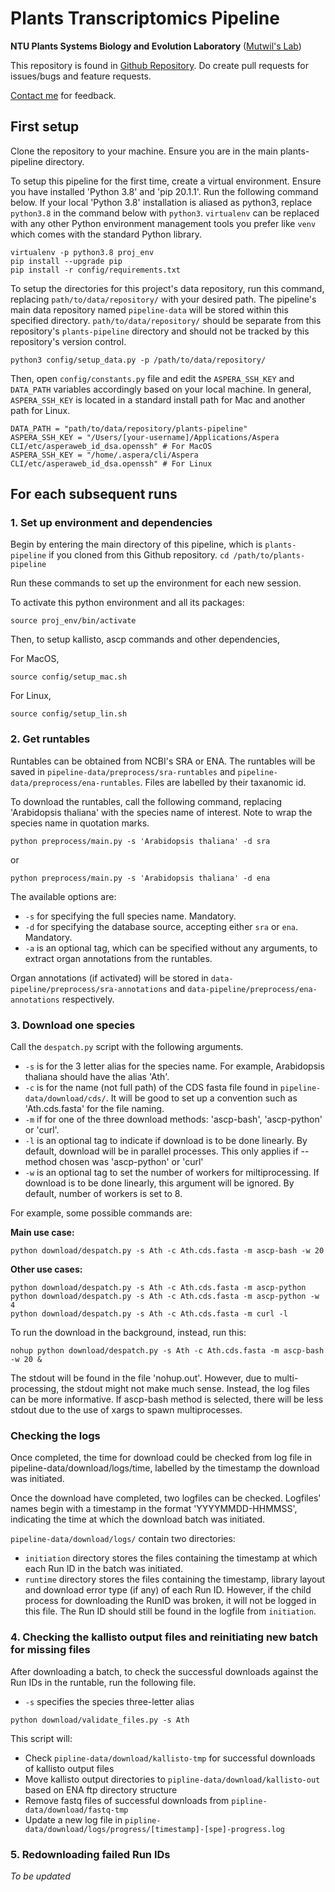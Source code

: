 # Plants Transcriptomics Pipeline

**NTU Plants Systems Biology and Evolution Laboratory** ([Mutwil's Lab](https://www.plant.tools))

This repository is found in [Github Repository](https://github.com/wirriamm/plants-pipeline). Do create pull requests for issues/bugs and feature requests.

[Contact me](mailto:will0046@e.ntu.edu.sg) for feedback.

## First setup

Clone the repository to your machine. Ensure you are in the main plants-pipeline directory.

To setup this pipeline for the first time, create a virtual environment. Ensure you have installed 'Python 3.8' and 'pip 20.1.1'. Run the following command below. If your local 'Python 3.8' installation is aliased as python3, replace `python3.8` in the command below with `python3`. `virtualenv` can be replaced with any other Python environment management tools you prefer like `venv` which comes with the standard Python library.
```
virtualenv -p python3.8 proj_env
pip install --upgrade pip
pip install -r config/requirements.txt
```

To setup the directories for this project's data repository, run this command, replacing `path/to/data/repository/` with your desired path. The pipeline's main data repository named `pipeline-data` will be stored within this specified directory. `path/to/data/repository/` should be separate from this repository's `plants-pipeline` directory and should not be tracked by this repository's version control.
```
python3 config/setup_data.py -p /path/to/data/repository/
```

Then, open `config/constants.py` file and edit the `ASPERA_SSH_KEY` and `DATA_PATH` variables accordingly based on your local machine. In general, `ASPERA_SSH_KEY` is located in a standard install path for Mac and another path for Linux.

```
DATA_PATH = "path/to/data/repository/plants-pipeline"
ASPERA_SSH_KEY = "/Users/[your-username]/Applications/Aspera CLI/etc/asperaweb_id_dsa.openssh" # For MacOS
ASPERA_SSH_KEY = "/home/.aspera/cli/Aspera CLI/etc/asperaweb_id_dsa.openssh" # For Linux
```

## For each subsequent runs

### 1. Set up environment and dependencies

Begin by entering the main directory of this pipeline, which is `plants-pipeline` if you cloned from this Github repository. 
```cd /path/to/plants-pipeline```

Run these commands to set up the environment for each new session.

To activate this python environment and all its packages:
```
source proj_env/bin/activate
```

Then, to setup kallisto, ascp commands and other dependencies,

For MacOS,
```
source config/setup_mac.sh
```
For Linux,
```
source config/setup_lin.sh
```

### 2. Get runtables

Runtables can be obtained from NCBI's SRA or ENA. The runtables will be saved in `pipeline-data/preprocess/sra-runtables` and `pipeline-data/preprocess/ena-runtables`. Files are labelled by their taxanomic id.

To download the runtables, call the following command, replacing 'Arabidopsis thaliana' with the species name of interest. Note to wrap the species name in quotation marks.

```
python preprocess/main.py -s 'Arabidopsis thaliana' -d sra
```
or
```
python preprocess/main.py -s 'Arabidopsis thaliana' -d ena
```

The available options are:
- `-s` for specifying the full species name. Mandatory.
- `-d` for specifying the database source, accepting either `sra` or `ena`. Mandatory.
- `-a` is an optional tag, which can be specified without any arguments, to extract organ annotations from the runtables.

Organ annotations (if activated) will be stored in `data-pipeline/preprocess/sra-annotations` and `data-pipeline/preprocess/ena-annotations` respectively.


### 3. Download one species

Call the `despatch.py` script with the following arguments.
- `-s` is for the 3 letter alias for the species name. For example, Arabidopsis thaliana should have the alias 'Ath'.
- `-c` is for the name (not full path) of the CDS fasta file found in `pipeline-data/download/cds/`. It will be good to set up a convention such as 'Ath.cds.fasta' for the file naming.
- `-m` if for one of the three download methods: 'ascp-bash', 'ascp-python' or 'curl'.
- `-l` is an optional tag to indicate if download is to be done linearly. By default, download will be in parallel processes. This only applies if --method chosen was 'ascp-python' or 'curl'
- `-w` is an optional tag to set the number of workers for miltiprocessing. If download is to be done linearly, this argument will be ignored. By default, number of workers is set to 8.

For example, some possible commands are:

**Main use case:** 
```
python download/despatch.py -s Ath -c Ath.cds.fasta -m ascp-bash -w 20
```

**Other use cases:**
```
python download/despatch.py -s Ath -c Ath.cds.fasta -m ascp-python
python download/despatch.py -s Ath -c Ath.cds.fasta -m ascp-python -w 4
python download/despatch.py -s Ath -c Ath.cds.fasta -m curl -l
```

To run the download in the background, instead, run this:
```
nohup python download/despatch.py -s Ath -c Ath.cds.fasta -m ascp-bash -w 20 &
```
The stdout will be found in the file 'nohup.out'. However, due to multi-processing, the stdout might not make much sense. Instead, the log files can be more informative. If ascp-bash method is selected, there will be less stdout due to the use of xargs to spawn multiprocesses.

### Checking the logs

Once completed, the time for download could be checked from log file in pipeline-data/download/logs/time, labelled by the timestamp the download was initiated.

Once the download have completed, two logfiles can be checked. Logfiles' names begin with a timestamp in the format 'YYYYMMDD-HHMMSS', indicating the time at which the download batch was initiated.

`pipeline-data/download/logs/` contain two directories:
- `initiation` directory stores the files containing the timestamp at which each Run ID in the batch was initiated.
- `runtime` directory stores the files containing the timestamp, library layout and download error type (if any) of each Run ID. However, if the child process for downloading the RunID was broken, it will not be logged in this file. The Run ID should still be found in the logfile from `initiation`.

### 4. Checking the kallisto output files and reinitiating new batch for missing files

After downloading a batch, to check the successful downloads against the Run IDs in the runtable, run the following file.
- `-s` specifies the species three-letter alias

```
python download/validate_files.py -s Ath
```

This script will:
- Check `pipline-data/download/kallisto-tmp` for successful downloads of kallisto output files
- Move kallisto output directories to `pipline-data/download/kallisto-out` based on ENA ftp directory structure
- Remove fastq files of successful downloads from `pipline-data/download/fastq-tmp`
- Update a new log file in `pipline-data/download/logs/progress/[timestamp]-[spe]-progress.log`

### 5. Redownloading failed Run IDs

_To be updated_
